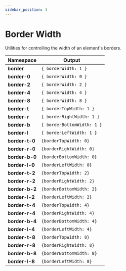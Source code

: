```yaml
---
sidebar_position: 3
---
```


# Border Width
Utilities for controlling the width of an element's borders.

Namespace | Output
--------- | ------
**border** | `{ borderWidth: 1 }`
**border-0** | `{ borderWidth: 0 }`
**border-2** | `{ borderWidth: 2 }`
**border-4** | `{ borderWidth: 4 }`
**border-8** | `{ borderWidth: 8 }`
**border-t** | `{ borderTopWidth: 1 }`
**border-r** | `{ borderRightWidth: 1 }`
**border-b** | `{ borderBottomWidth: 1 }`
**border-l** | `{ borderLeftWidth: 1 }`
**border-t-0** | `{borderTopWidth: 0}`
**border-r-0** | `{borderRightWidth: 0}`
**border-b-0** | `{borderBottomWidth: 0}`
**border-l-0** | `{borderLeftWidth: 0}`
**border-t-2** | `{borderTopWidth: 2}`
**border-r-2** | `{borderRightWidth: 2}`
**border-b-2** | `{borderBottomWidth: 2}`
**border-l-2** | `{borderLeftWidth: 2}`
**border-t-4** | `{borderTopWidth: 4}`
**border-r-4** | `{borderRightWidth: 4}`
**border-b-4** | `{borderBottomWidth: 4}`
**border-l-4** | `{borderLeftWidth: 4}`
**border-t-8** | `{borderTopWidth: 8}`
**border-r-8** | `{borderRightWidth: 8}`
**border-b-8** | `{borderBottomWidth: 8}`
**border-l-8** | `{borderLeftWidth: 8}`
